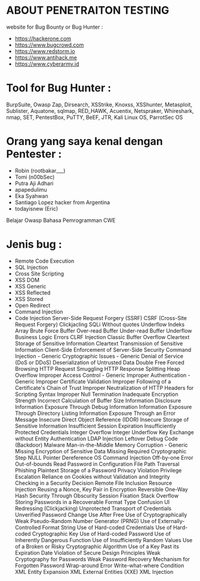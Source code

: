 # ABOUT PENETRAITON TESTING #

website for Bug Bounty or Bug Hunter :

- https://hackerone.com
- https://www.bugcrowd.com
- https://www.redstorm.io
- https://www.antihack.me
- https://www.cyberarmy.id

# Tool for Bug Hunter :

BurpSuite, Owasp Zap, Dirsearch, XSStrike, Knoxss, XSShunter, Metasploit, Sublister, Aquatone, sqlmap, RED_HAWK, Acuentix, Netspraker, Whireshark, nmap, SET, PentestBox, PuTTY, BeEF, JTR, Kali Linux OS, ParrotSec OS

# Orang yang saya kenal dengan Pentester :

- Robin (rootbakar___)
- Tomi (n00bSec)
- Putra Aji Adhari
- apapedulimu
- Eka Syahwan
- Santiago Lopez hacker from Argentina
- todayisnew (Eric)

Belajar Owasp
Bahasa Pemrogramman
CWE

# Jenis bug :

- Remote Code Execution
- SQL Injection
- Cross Site Scripting
- XSS DOM
- XSS Generic
- XSS Reflected
- XSS Stored
- Open Redirect
- Command Injection
- Code Injection
Server-Side Request Forgery (SSRF)
CSRF (Cross-Site Request Forgery)
Clickjacling
SQLi Without quotes
Underflow Indeks Array
Brute Force
Buffer Over-read
Buffer Under-read
Buffer Underflow
Business Logic Errors
CLRF Injection
Classic Buffer Overflow
Cleartext Storage of Sensitive Information
Cleartext Transmission of Sensitive Information
Client-Side Enforcement of Server-Side Security
Command Injection - Generic
Cryptographic Issues - Generic
Denial of Service (DoS or DDoS)
Deserialization of Untrusted Data
Double Free
Forced Browsing
HTTP Request Smuggling
HTTP Response Splitting
Heap Overflow
Improper Access Control - Generic
Improper Authentication - Generic
Improper Certificate Validation
Improper Following of a Certificate's Chain of Trust
Improper Neutralization of HTTP Headers for Scripting Syntax
Improper Null Termination
Inadequate Encryption Strength
Incorrect Calculation of Buffer Size
Information Disclosure
Information Exposure Through Debug Information
Information Exposure Through Directory Listing
Information Exposure Through an Error Message
Insecure Direct Object Reference (IDOR)
Insecure Storage of Sensitive Information
Insufficient Session Expiration
Insufficiently Protected Credentials
Integer Overflow
Integer Underflow
Key Exchange without Entity Authentication
LDAP Injection
Leftover Debug Code (Backdoor)
Malware
Man-in-the-Middle
Memory Corruption - Generic
Missing Encryption of Sensitive Data
Missing Required Cryptographic Step
NULL Pointer Dereference
OS Command Injection
Off-by-one Error
Out-of-bounds Read
Password in Configuration File
Path Traversal
Phishing
Plaintext Storage of a Password
Privacy Violation
Privilege Escalation
Reliance on Cookies without Validation and Integrity Checking in a Security Decision
Remote File Inclusion
Resource Injection
Reusing a Nonce, Key Pair in Encryption
Reversible One-Way Hash
Security Through Obscurity
Session Fixation
Stack Overflow
Storing Passwords in a Recoverable Format
Type Confusion
UI Redressing (Clickjacking)
Unprotected Transport of Credentials
Unverified Password Change
Use After Free
Use of Cryptographically Weak Pseudo-Random Number Generator (PRNG)
Use of Externally-Controlled Format String
Use of Hard-coded Credentials
Use of Hard-coded Cryptographic Key
Use of Hard-coded Password
Use of Inherently Dangerous Function
Use of Insufficiently Random Values
Use of a Broken or Risky Cryptographic Algorithm
Use of a Key Past its Expiration Date
Violation of Secure Design Principles
Weak Cryptography for Passwords
Weak Password Recovery Mechanism for Forgotten Password
Wrap-around Error
Write-what-where Condition
XML Entity Expansion
XML External Entities (XXE)
XML Injection
